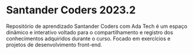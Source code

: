 # Santander Coders 2023.2

Repositório de aprendizado Santander Coders com Ada Tech é um espaço dinâmico e interativo voltado para o compartilhamento e registro dos conhecimentos adquiridos durante o curso. Focado em exercícios e projetos de desenvolvimento front-end.
